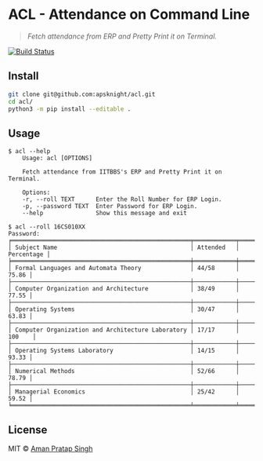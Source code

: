 # ACL - Attendance on Command Line
> *Fetch attendance from ERP and Pretty Print it on Terminal.*

[![Build Status](https://travis-ci.com/apsknight/acl.svg?branch=master)](https://travis-ci.com/apsknight/acl)

## Install
```bash
git clone git@github.com:apsknight/acl.git
cd acl/
python3 -m pip install --editable .
```

## Usage
```
$ acl --help
    Usage: acl [OPTIONS]

    Fetch attendance from IITBBS's ERP and Pretty Print it on Terminal.

    Options:
    -r, --roll TEXT      Enter the Roll Number for ERP Login.
    -p, --password TEXT  Enter Password for ERP Login.
    --help               Show this message and exit
```
```
$ acl --roll 16CS010XX
Password: 
╒═══════════════════════════════════════════════════╤════════════╤══════════════╕
│ Subject Name                                      │ Attended   │   Percentage │
╞═══════════════════════════════════════════════════╪════════════╪══════════════╡
│ Formal Languages and Automata Theory              │ 44/58      │        75.86 │
├───────────────────────────────────────────────────┼────────────┼──────────────┤
│ Computer Organization and Architecture            │ 38/49      │        77.55 │
├───────────────────────────────────────────────────┼────────────┼──────────────┤
│ Operating Systems                                 │ 30/47      │        63.83 │
├───────────────────────────────────────────────────┼────────────┼──────────────┤
│ Computer Organization and Architecture Laboratory │ 17/17      │       100    │
├───────────────────────────────────────────────────┼────────────┼──────────────┤
│ Operating Systems Laboratory                      │ 14/15      │        93.33 │
├───────────────────────────────────────────────────┼────────────┼──────────────┤
│ Numerical Methods                                 │ 52/66      │        78.79 │
├───────────────────────────────────────────────────┼────────────┼──────────────┤
│ Managerial Economics                              │ 25/42      │        59.52 │
╘═══════════════════════════════════════════════════╧════════════╧══════════════╛
```

## License
MIT © [Aman Pratap Singh](https://aps.mit-license.org)